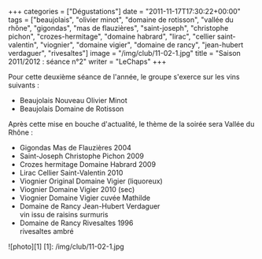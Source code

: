 +++
categories = ["Dégustations"]
date = "2011-11-17T17:30:22+00:00"
tags = ["beaujolais", "olivier minot", "domaine de rotisson", "vallée du rhône", "gigondas", "mas de flauzières", "saint-joseph", "christophe pichon", "crozes-hermitage", "domaine habrard", "lirac", "cellier saint-valentin", "viognier", "domaine vigier", "domaine de rancy", "jean-hubert verdaguer", "rivesaltes"]
image = "/img/club/11-02-1.jpg"
title = "Saison 2011/2012 : séance n°2"
writer = "LeChaps"
+++

Pour cette deuxième séance de l'année, le groupe s'exerce sur les vins suivants :

* Beaujolais Nouveau Olivier Minot
* Beaujolais Domaine de Rotisson

Après cette mise en bouche d'actualité, le thème de la soirée sera Vallée du Rhône :

* Gigondas Mas de Flauzières 2004
* Saint-Joseph Christophe Pichon 2009
* Crozes hermitage Domaine Habrard 2009
* Lirac Cellier Saint-Valentin 2010
* Viognier Original Domaine Vigier (liquoreux)
* Viognier Domaine Vigier 2010 (sec)
* Viognier Domaine Vigier cuvée Mathilde
* Domaine de Rancy Jean-Hubert Verdaguer  
vin issu de raisins surmuris
* Domaine de Rancy Rivesaltes 1996  
rivesaltes ambré

![photo][1]
[1]: /img/club/11-02-1.jpg
